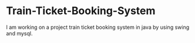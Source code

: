 # Train-Ticket-Booking-System
I am working on a project  train ticket booking system in java by using swing and mysql.
